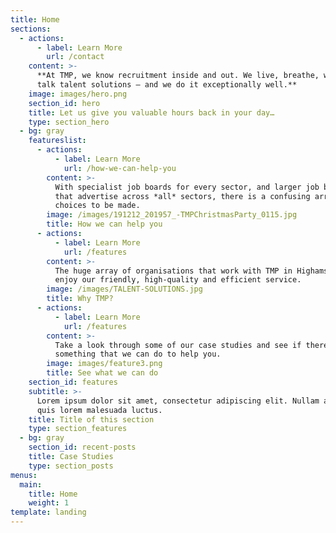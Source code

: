 ```yaml
---
title: Home
sections:
  - actions:
      - label: Learn More
        url: /contact
    content: >-
      **At TMP, we know recruitment inside and out. We live, breathe, walk and
      talk talent solutions – and we do it exceptionally well.**
    image: images/hero.png
    section_id: hero
    title: Let us give you valuable hours back in your day…
    type: section_hero
  - bg: gray
    featureslist:
      - actions:
          - label: Learn More
            url: /how-we-can-help-you
        content: >-
          With specialist job boards for every sector, and larger job boards
          that advertise across *all* sectors, there is a confusing array of
          choices to be made.
        image: /images/191212_201957_-TMPChristmasParty_0115.jpg
        title: How we can help you
      - actions:
          - label: Learn More
            url: /features
        content: >-
          The huge array of organisations that work with TMP in Highams Park
          enjoy our friendly, high-quality and efficient service.
        image: /images/TALENT-SOLUTIONS.jpg
        title: Why TMP?
      - actions:
          - label: Learn More
            url: /features
        content: >-
          Take a look through some of our case studies and see if there's
          something that we can do to help you.
        image: images/feature3.png
        title: See what we can do
    section_id: features
    subtitle: >-
      Lorem ipsum dolor sit amet, consectetur adipiscing elit. Nullam a metus
      quis lorem malesuada luctus.
    title: Title of this section
    type: section_features
  - bg: gray
    section_id: recent-posts
    title: Case Studies
    type: section_posts
menus:
  main:
    title: Home
    weight: 1
template: landing
---
```


